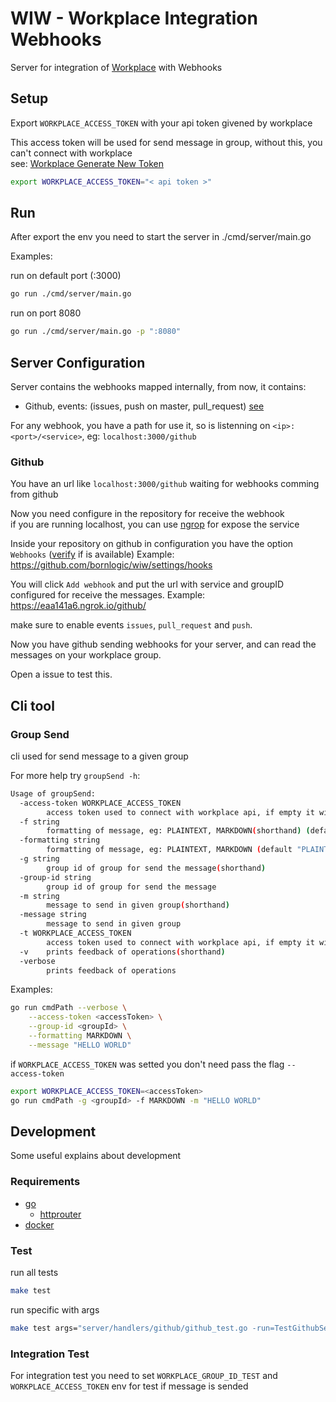 # WIW - Workplace Integration Webhooks

Server for integration of [Workplace](https://www.workplace.com/) with Webhooks

## Setup

Export `WORKPLACE_ACCESS_TOKEN` with your api token givened by workplace

This access token will be used for send message in group, without this, you can't connect with workplace  
see: [Workplace Generate New Token](./doc/WORKPLACE_CREATE_APP.md)

```sh
export WORKPLACE_ACCESS_TOKEN="< api token >"
```

## Run

After export the env you need to start the server in ./cmd/server/main.go

Examples:  

run on default port (:3000)

``` sh
go run ./cmd/server/main.go
```

run on port 8080
``` sh
go run ./cmd/server/main.go -p ":8080"
```


## Server Configuration

Server contains the webhooks mapped internally, from now, it contains:
 - Github, events: (issues, push on master, pull_request) [see](https://developer.github.com/webhooks/#events)

For any webhook, you have a path for use it, so is listenning on `<ip>:<port>/<service>`, eg: `localhost:3000/github`


### Github

You have an url like `localhost:3000/github` waiting for webhooks comming from github  

Now you need configure in the repository for receive the webhook  
if you are running localhost, you can use [ngrop](https://ngrok.com/download) for expose the service  

Inside your repository on github in configuration you have the option `Webhooks` ([verify](https://developer.github.com/webhooks/) if is available)
Example: https://github.com/bornlogic/wiw/settings/hooks

You will click `Add webhook` and put the url with service and groupID configured for receive the messages.
Example: https://eaa141a6.ngrok.io/github/<groupID>

make sure to enable events `issues`, `pull_request` and `push`.

Now you have github sending webhooks for your server, and can read the messages on your workplace group.  

Open a issue to test this.


## Cli tool

### Group Send

cli used for send message to a given group

For more help try `groupSend -h`:
``` sh
Usage of groupSend:
  -access-token WORKPLACE_ACCESS_TOKEN
        access token used to connect with workplace api, if empty it will use the env WORKPLACE_ACCESS_TOKEN
  -f string
        formatting of message, eg: PLAINTEXT, MARKDOWN(shorthand) (default "PLAINTEXT")
  -formatting string
        formatting of message, eg: PLAINTEXT, MARKDOWN (default "PLAINTEXT")
  -g string
        group id of group for send the message(shorthand)
  -group-id string
        group id of group for send the message
  -m string
        message to send in given group(shorthand)
  -message string
        message to send in given group
  -t WORKPLACE_ACCESS_TOKEN
        access token used to connect with workplace api, if empty it will use the env WORKPLACE_ACCESS_TOKEN(shorthand)
  -v    prints feedback of operations(shorthand)
  -verbose
        prints feedback of operations
```

Examples:

``` sh
go run cmdPath --verbose \
	--access-token <accessToken> \
	--group-id <groupId> \
	--formatting MARKDOWN \
	--message "HELLO WORLD"
```
if `WORKPLACE_ACCESS_TOKEN` was setted you don't need pass the flag `--access-token`
``` sh
export WORKPLACE_ACCESS_TOKEN=<accessToken>
go run cmdPath -g <groupId> -f MARKDOWN -m "HELLO WORLD"
```

## Development

Some useful explains about development

### Requirements

- [go](https://golang.org/)
  - [httprouter](http://github.com/julienschmidt/httprouter)
- [docker](http://docker.com/)

### Test

run all tests
``` sh
make test
```

run specific with args
``` sh
make test args="server/handlers/github/github_test.go -run=TestGithubServe/invalid_status_from -v"
```

### Integration Test

For integration test you need to set `WORKPLACE_GROUP_ID_TEST` and `WORKPLACE_ACCESS_TOKEN` env for test if message is sended

``` sh

```

